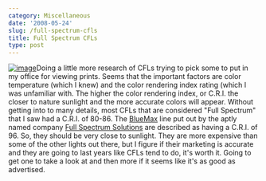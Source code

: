```yaml
---
category: Miscellaneous
date: '2008-05-24'
slug: /full-spectrum-cfls
title: Full Spectrum CFLs
type: post
---
```



[![image](http://www.alanwsmith.com/blog/wp-content/uploads/2008/05/cfl-bulb.jpg "CFL Bulb")](http://www.fullspectrumsolutions.com/compact_fluorescent_32_ctg.htm)Doing
a little more research of CFLs trying to pick some to put in my
office for viewing prints. Seems that the important factors are
color temperature (which I knew) and the color rendering index
rating (which I was unfamiliar with. The higher the color rendering
index, or C.R.I. the closer to nature sunlight and the more
accurate colors will appear. Without getting into to many details,
most CFLs that are considered "Full Spectrum" that I saw had a
C.R.I. of 80-86. The
[BlueMax](http://www.fullspectrumsolutions.com/compact_fluorescent_32_ctg.htm)
line put out by the aptly named company
[Full Spectrum Solutions](http://www.fullspectrumsolutions.com/)
are described as having a C.R.I. of 96. So, they should be very
close to sunlight. They are more expensive than some of the other
lights out there, but I figure if their marketing is accurate and
they are going to last years like CFLs tend to do, it's worth it.
Going to get one to take a look at and then more if it seems like
it's as good as advertised.